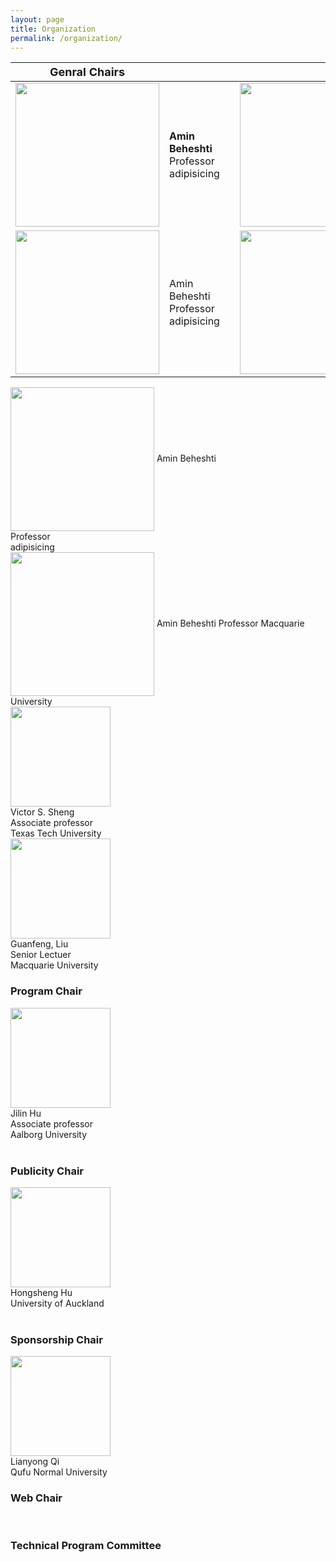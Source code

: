 ```yaml
---
layout: page
title: Organization 
permalink: /organization/
---
```



|   <font size=4>Genral Chairs</font> |    |    |     ||
|-----------|--------|---------|-----------|--------------|
|<img align="center" src="../figures/amin.jpg" width="230"/> |**Amin Beheshti** <br>Professor<br>adipisicing |   |<img align="center" src="../figures/amin.jpg" width="230"/>      | Amin Beheshti<br>Professor<br>adipisicing 
|<img align="center" src="../figures/amin.jpg" width="230"/> |       Amin Beheshti<br>Professor<br>adipisicing |   |<img align="center" src="../figures/amin.jpg" width="230"/>      | Amin Beheshti<br>Professor<br>adipisicing 




<div class="wrap">
    <img align="center" src="../figures/amin.jpg" width="230"/>
    <span>Amin Beheshti<br>Professor<br>adipisicing</span>
</div>

<img align="center" src="../figures/amin.jpg" width="230"/>
Amin Beheshti
Professor
Macquarie University

<br/>

<img src="../figures/sheng.jpg" width="160">
<br/>
Victor S. Sheng
<br/>
Associate professor
<br/>
Texas Tech University

<br/>

<img src="../figures/guanfeng.jpg" width="160">
<br/>
Guanfeng, Liu
<br/>
Senior Lectuer
<br/>
Macquarie University

<br/>


### **Program Chair**
<img src="../figures/hu.jpg" width="160">
<br/>
Jilin Hu
<br/>
Associate professor
<br/>
Aalborg University
<br/>
<!-- - Bin Yang, Aalborg University, Denmark
- Yifeng Zheng, Harbin Institute of Technology, China
- [Xuyun Zhang](https://researchers.mq.edu.au/en/persons/xuyun-zhang), Macquarie University, Australia -->
<br/>

### **Publicity Chair**
<img src="../figures/hongsheng.jpg" width="160">
<br/>
Hongsheng Hu
<br/>
University of Auckland
<br/>
<!-- - Hongxu Chen, University of Technology Sydney, Australia
- Hongsheng Hu, University of Auckland, New Zealand -->
<br/>

### **Sponsorship Chair**
<img src="../figures/lianyong.jpg" width="160">
<br/>
Lianyong Qi
<br/>
Qufu Normal University
<!-- - Zhi Zhang, Data61, Australia
- Lianyong Qi, Qufu Normal University, China -->

<br/>

### **Web Chair**
<br/>
<!-- - Haolong Xiang, Macquarie University, Australia -->

### **Technical Program Committee**
<!-- To be updated ...
Following are tentative PC members
- Lingjuan Lyu,National University of Singapore,Singapore
- Luigi Catuogno, University of Salerno, Italy 
- Xiaochun Cheng, Middlesex University, U.K. 
- Dieter Gollmann, Hamburg University of Technology, Germany 
- Saeid Hosseini, Singapore University of Technology & Design, Singapore 
- Hadis Karimipour, University of Guelph, Canada 
- Weizhi Meng, Technical University of Denmark, Denmark 
- Vincenzo Moscato, University of Naples, Italy 
- Chao Chen, Swinburne University of Technology, Australia 
- Nathan Clarke, University of Plymouth, UK 
- Javier Parra-Arnau, Universitat Rovira i Virgili, Spain
- Wenjuan Li, Hong Kong Polytechnic University,HongKong
- Lam Kwok Yan, Nanyang Technological University, Singapore 
- Hui Liu, University of Calgary, Canada 
- Ali Ismail Awad, Lulea University of Technology, Sweden 
- Reza Malekian, Malmo University, Sweden 
- Meng Liu,Shandong University,China
- Xiaolong Xu,Nanjing University of Information Science and Technology,China
- Zhiyuan Tan,Edinburgh Napier University,UK
- Gaofeng Zhang,Hefei University of Technology,China
- Xiao Liu,Deakin University,Australia
- Tao Xu,Northwestern Polytechnical University,China
- Yirui Wu,Hohai University,China
- Liangfu Lv,Tianjin University,China
- Shunmei Meng,Nanjing University of Science and Technology,China
- Yanwei Xu,Tianjin University,China -->

